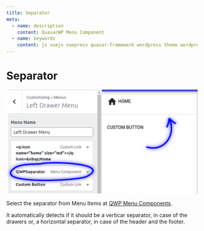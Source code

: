 ```yaml
---
title: Separator
meta:
  - name: description
    content: QuasarWP Menu Component
  - name: keywords
    content: js vuejs vuepress quasar-framework wordpress theme wordpress-theme
---
```


# Separator

<p align="center">
  <img src="../images/menu-separator.png" class="img-screenshot" />
</p>

Select the separator from Menu Items at [QWP Menu Components](/menu-components/).

It automatically detects if it should be a verticar separator, in case of the drawers or, a horizontal separator, in case of the header and the footer.
